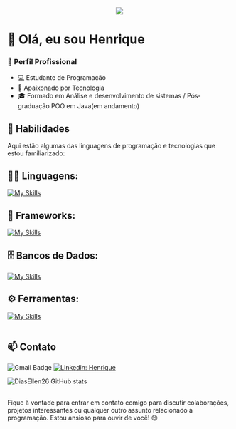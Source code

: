 
<div align="center"><img src="https://github.com/user-attachments/assets/3fa7c966-3740-4c29-a26c-d22d7fd4facb" /></div>

<h1>👋 Olá, eu sou Henrique</h1>
<h3>💼 Perfil Profissional</h3> 

- 💻 Estudante de Programação
- 🌱 Apaixonado por Tecnologia
- 🎓 Formado em Análise e desenvolvimento de sistemas / Pós-graduação POO em Java(em andamento)

## 🚀 Habilidades

Aqui estão algumas das linguagens de programação e tecnologias que estou familiarizado:

## 👨‍💻 Linguagens: 
[![My Skills](https://skillicons.dev/icons?i=java,typescript,javascript)](https://skillicons.dev)

## 🧰 Frameworks: 
[![My Skills](https://skillicons.dev/icons?i=react,django)](https://skillicons.dev)

## 🗄️ Bancos de Dados: 
[![My Skills](https://skillicons.dev/icons?i=mysql,mongo,firebase)](https://skillicons.dev)
## ⚙️ Ferramentas:
[![My Skills](https://skillicons.dev/icons?i=git,github,visualstudio,idea)](https://skillicons.dev)<br><br>

## 📫 Contato

![Gmail Badge](https://img.shields.io/badge/-hrocontato@gmail.com-006bed?style=flat-square&logo=Gmail&logoColor=white&link=mailto:hrocontato@gmail.com)
[![Linkedin: Henrique](https://img.shields.io/badge/-henriquerodrigues-blue?style=flat-square&logo=Linkedin&logoColor=white&link=https://www.linkedin.com/in/devellenias/)](https://www.linkedin.com/in/henrique-rodriguesoliveira/)

![DiasEllen26 GitHub stats](https://github-readme-stats.vercel.app/api?username=HenriqueRodriguesOliveira&show_icons=true&theme=dark) <br><br>

Fique à vontade para entrar em contato comigo para discutir colaborações, projetos interessantes ou qualquer outro assunto relacionado à programação. Estou ansioso para ouvir de você! 😊
